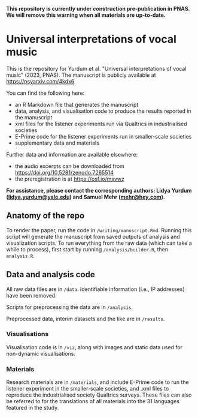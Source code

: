 **This repository is currently under construction pre-publication in PNAS. We will remove this warning when all materials are up-to-date.**

# Universal interpretations of vocal music

This is the repository for Yurdum et al. "Universal interpretations of vocal music" (2023, PNAS). The manuscript is publicly available at https://psyarxiv.com/4kdx6.

You can find the following here:

* an R Markdown file that generates the manuscript
* data, analysis, and visualisation code to produce the results reported in the manuscript
* xml files for the listener experiments run via Qualtrics in industrialised societies
* E-Prime code for the listener experiments run in smaller-scale societies
* supplementary data and materials

Further data and information are available elsewhere:

* the audio excerpts can be downloaded from https://doi.org/10.5281/zenodo.7265514
* the preregistration is at https://osf.io/msvwz

**For assistance, please contact the corresponding authors: Lidya Yurdum (lidya.yurdum@yale.edu) and Samuel Mehr (mehr@hey.com).**

## Anatomy of the repo

To render the paper, run the code in `/writing/manuscript.Rmd`. Running this script will generate the manuscript from saved outputs of analysis and visualization scripts. To run everything from the raw data (which can take a while to process), first start by running `/analysis/builder.R`, then `analysis.R`.

## Data and analysis code

All raw data files are in `/data`. Identifiable information (i.e., IP addresses) have been removed. 

Scripts for preprocessing the data are in `/analysis`.

Preprocessed data, interim datasets and the like are in `/results`.

### Visualisations

Visualisation code is in `/viz`, along with images and static data used for non-dynamic visualisations.

### Materials

Research materials are in `/materials`, and include E-Prime code to run the listener experiment in the smaller-scale societies, and .xml files to reproduce the industrialised society Qualtrics surveys. These files can also be referred to for the translations of all materials into the 31 languages featured in the study.
